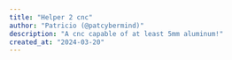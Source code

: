 ```yaml
---
title: "Helper 2 cnc"
author: "Patricio (@patcybermind)"
description: "A cnc capable of at least 5mm aluminum!"
created_at: "2024-03-20"
---
```


